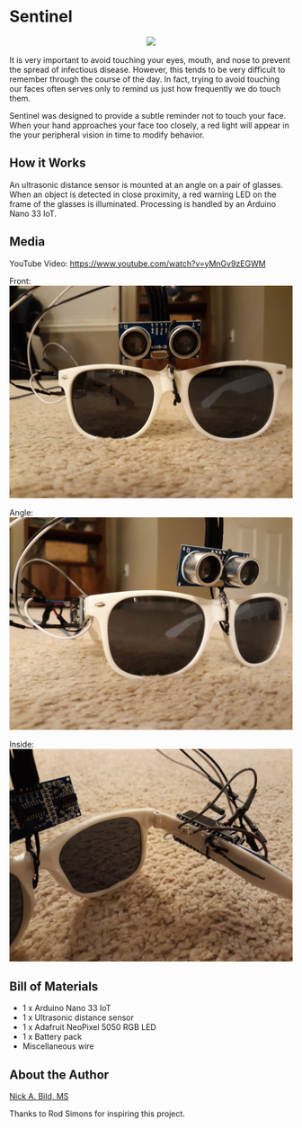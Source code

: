 # Sentinel

<p align="center">
<img src="https://raw.githubusercontent.com/nickbild/sentinel/master/media/teaser.gif">
</p>

It is very important to avoid touching your eyes, mouth, and nose to prevent the spread of infectious disease.  However, this tends to be very difficult to remember through the course of the day.  In fact, trying to avoid touching our faces often serves only to remind us just how frequently we do touch them.

Sentinel was designed to provide a subtle reminder not to touch your face.  When your hand approaches your face too closely, a red light will appear in the your peripheral vision in time to modify behavior.

## How it Works

An ultrasonic distance sensor is mounted at an angle on a pair of glasses.  When an object is detected in close proximity, a red warning LED on the frame of the glasses is illuminated.  Processing is handled by an Arduino Nano 33 IoT.

## Media

YouTube Video:
https://www.youtube.com/watch?v=yMnGv9zEGWM

Front:
![front](https://raw.githubusercontent.com/nickbild/sentinel/master/media/20200306_204227_sm.jpg)

Angle:
![angle](https://raw.githubusercontent.com/nickbild/sentinel/master/media/20200306_204300_sm.jpg)

Inside:
![inside](https://raw.githubusercontent.com/nickbild/sentinel/master/media/20200306_204326_sm.jpg)

## Bill of Materials

- 1 x Arduino Nano 33 IoT
- 1 x Ultrasonic distance sensor
- 1 x Adafruit NeoPixel 5050 RGB LED
- 1 x Battery pack
- Miscellaneous wire

## About the Author

[Nick A. Bild, MS](https://nickbild79.firebaseapp.com/#!/)

Thanks to Rod Simons for inspiring this project.
